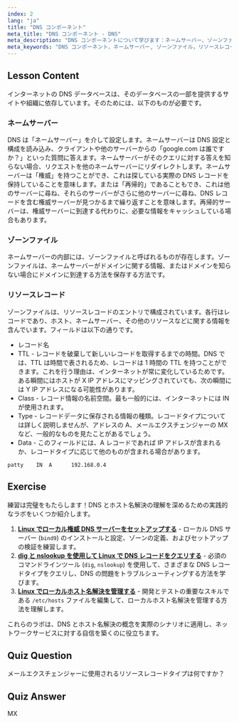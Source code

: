 ```yaml
---
index: 2
lang: "ja"
title: "DNS コンポーネント"
meta_title: "DNS コンポーネント - DNS"
meta_description: "DNS コンポーネントについて学びます：ネームサーバー、ゾーンファイル、リソースレコード。初心者向けに DNS の仕組みを理解します。Linux ネットワーキングの旅を始めましょう！"
meta_keywords: "DNS コンポーネント，ネームサーバー, ゾーンファイル，リソースレコード，DNS チュートリアル，Linux ネットワーキング，初心者ガイド"
---
```


## Lesson Content

インターネットの DNS データベースは、そのデータベースの一部を提供するサイトや組織に依存しています。そのためには、以下のものが必要です。

### ネームサーバー

DNS は「ネームサーバー」を介して設定します。ネームサーバーは DNS 設定と構成を読み込み、クライアントや他のサーバーからの「google.com は誰ですか？」といった質問に答えます。ネームサーバーがそのクエリに対する答えを知らない場合、リクエストを他のネームサーバーにリダイレクトします。ネームサーバーは「権威」を持つことができ、これは探している実際の DNS レコードを保持していることを意味します。または「再帰的」であることもでき、これは他のサーバーに尋ね、それらのサーバーがさらに他のサーバーに尋ね、DNS レコードを含む権威サーバーが見つかるまで繰り返すことを意味します。再帰的サーバーは、権威サーバーに到達する代わりに、必要な情報をキャッシュしている場合もあります。

### ゾーンファイル

ネームサーバーの内部には、ゾーンファイルと呼ばれるものが存在します。ゾーンファイルは、ネームサーバーがドメインに関する情報、またはドメインを知らない場合にドメインに到達する方法を保存する方法です。

### リソースレコード

ゾーンファイルは、リソースレコードのエントリで構成されています。各行はレコードであり、ホスト、ネームサーバー、その他のリソースなどに関する情報を含んでいます。フィールドは以下の通りです。

- レコード名
- TTL - レコードを破棄して新しいレコードを取得するまでの時間。DNS では、TTL は時間で表されるため、レコードは 1 時間の TTL を持つことができます。これを行う理由は、インターネットが常に変化しているためです。ある瞬間にはホストが X IP アドレスにマッピングされていても、次の瞬間には Y IP アドレスになる可能性があります。
- Class - レコード情報の名前空間。最も一般的には、インターネットには IN が使用されます。
- Type - レコードデータに保存される情報の種類。レコードタイプについては詳しく説明しませんが、アドレスの A、メールエクスチェンジャーの MX など、一般的なものを見たことがあるでしょう。
- Data - このフィールドには、A レコードであれば IP アドレスが含まれるか、レコードタイプに応じて他のものが含まれる場合があります。

```plaintext
patty    IN  A      192.168.0.4
```

## Exercise

練習は完璧をもたらします！DNS とホスト名解決の理解を深めるための実践的なラボをいくつか紹介します。

1. **[Linux でローカル権威 DNS サーバーをセットアップする](https://labex.io/ja/labs/comptia-set-up-a-local-authoritative-dns-server-on-linux-592803-592803)** - ローカル DNS サーバー (`bind9`) のインストールと設定、ゾーンの定義、およびセットアップの検証を練習します。
2. **[dig と nslookup を使用して Linux で DNS レコードをクエリする](https://labex.io/ja/labs/comptia-query-dns-records-in-linux-with-dig-and-nslookup-592796)** - 必須のコマンドラインツール (`dig`, `nslookup`) を使用して、さまざまな DNS レコードタイプをクエリし、DNS の問題をトラブルシューティングする方法を学びます。
3. **[Linux でローカルホスト名解決を管理する](https://labex.io/ja/labs/comptia-manage-local-hostname-resolution-in-linux-592792)** - 開発とテストの重要なスキルである `/etc/hosts` ファイルを編集して、ローカルホスト名解決を管理する方法を理解します。

これらのラボは、DNS とホスト名解決の概念を実際のシナリオに適用し、ネットワークサービスに対する自信を築くのに役立ちます。

## Quiz Question

メールエクスチェンジャーに使用されるリソースレコードタイプは何ですか？

## Quiz Answer

MX
